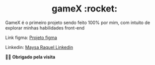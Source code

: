 <h1 align="center"> gameX :rocket: </h1>


<p>GameX é o primeiro projeto sendo feito 100% por mim, com intuito de explorar minhas habilidades front-end</p>
<p>Link figma: <a href="https://www.figma.com/file/3JJyfJoNF3qomYrhuRRFOS/GameX?node-id=0%3A1">Projeto figma</a></p>
<p>Linkedin: <a href="https://www.linkedin.com/in/maysa-raquel/">Maysa Raquel Linkedin</a></p>


:man_technologist: **Obrigado pela visita**
